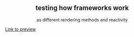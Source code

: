 <center>
  <h2>testing how frameworks work</h2>
  <p>as different rendering methods and reactivity</p>
</center>

<a href="github.io/fahdfady/vdom">Link to preview</a>
